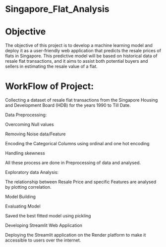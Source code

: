# Singapore_Flat_Analysis

# Objective

The objective of this project is to develop a machine learning model and deploy it as a user-friendly web application that predicts the resale prices of flats in Singapore. This predictive model will be based on historical data of resale flat transactions, and it aims to assist both potential buyers and sellers in estimating the resale value of a flat.

# WorkFlow of Project:
Collecting a dataset of resale flat transactions from the Singapore Housing and Development Board (HDB) for the years 1990 to Till Date.

Data Preprocessing:

Overcoming Null values

Removing Noise data/Feature

Encoding the Categorical Columns using ordinal and one hot encoding

Handling skewness

All these process are done in Preprocessing of data and analysed.

Exploratory data Analysis:

The relationship between Resale Price and specific Features are analysed by plotting correlation.

Model Building

Evaluating Model

Saved the best fitted model using pickling

Developing Streamlit Web Application

Deploying the Streamlit application on the Render platform to make it accessible to users over the internet.
